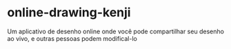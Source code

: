 # online-drawing-kenji
Um aplicativo de desenho online onde você pode compartilhar seu desenho ao vivo, e outras pessoas podem modifical-lo
